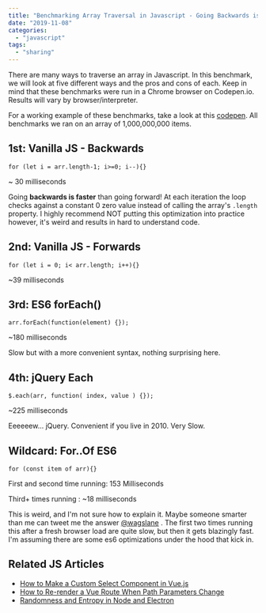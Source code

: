 ```yaml
---
title: "Benchmarking Array Traversal in Javascript - Going Backwards is Fastest"
date: "2019-11-08"
categories: 
  - "javascript"
tags: 
  - "sharing"
---
```


There are many ways to traverse an array in Javascript. In this benchmark, we will look at five different ways and the pros and cons of each. Keep in mind that these benchmarks were run in a Chrome browser on Codepen.io. Results will vary by browser/interpreter.

For a working example of these benchmarks, take a look at this [codepen](https://codepen.io/lane-c-wagner/pen/GRRGryr). All benchmarks we ran on an array of 1,000,000,000 items.

## 1st: Vanilla JS - Backwards

```
for (let i = arr.length-1; i>=0; i--){}
```

~ 30 milliseconds

Going **backwards is faster** than going forward! At each iteration the loop checks against a constant 0 zero value instead of calling the array's `.length` property. I highly recommend NOT putting this optimization into practice however, it's weird and results in hard to understand code.

## 2nd: Vanilla JS - Forwards

```
for (let i = 0; i< arr.length; i++){}
```

~39 milliseconds

## 3rd: ES6 forEach()

```
arr.forEach(function(element) {});
```

~180 milliseconds

Slow but with a more convenient syntax, nothing surprising here.

## 4th: jQuery Each

```
$.each(arr, function( index, value ) {});
```

~225 milliseconds

Eeeeeew... jQuery. Convenient if you live in 2010. Very Slow.

## Wildcard: For..Of ES6

```
for (const item of arr){}
```

First and second time running: 153 Milliseconds

Third+ times running : ~18 milliseconds

This is weird, and I'm not sure how to explain it. Maybe someone smarter than me can tweet me the answer [@wagslane](https://twitter.com/wagslane) . The first two times running this after a fresh browser load are quite slow, but then it gets blazingly fast. I'm assuming there are some es6 optimizations under the hood that kick in.

## Related JS Articles

- [How to Make a Custom Select Component in Vue.js](https://qvault.io/2019/09/09/how-to-make-a-custom-select-component-in-vue-js/)
- [How to Re-render a Vue Route When Path Parameters Change](https://qvault.io/2020/07/07/how-to-rerender-a-vue-route-when-path-parameters-change/)
- [Randomness and Entropy in Node and Electron](https://qvault.io/2019/07/03/randomness-and-entropy-in-node-and-electron/)
